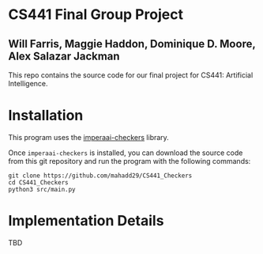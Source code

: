 # CS441 Final Group Project
## Will Farris, Maggie Haddon, Dominique D. Moore, Alex Salazar Jackman


This repo contains the source code for our final project for CS441: Artificial Intelligence.


# Installation
This program uses the [imperaai-checkers](https://pypi.org/project/imparaai-checkers/) library.

Once `imperaai-checkers` is installed, you can download the source code from this git repository and run the program with the following commands:
```
git clone https://github.com/mahadd29/CS441_Checkers
cd CS441_Checkers
python3 src/main.py
```

# Implementation Details

TBD
